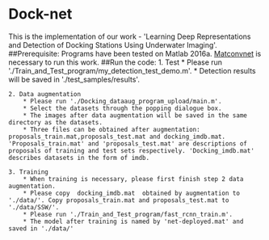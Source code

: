 # Dock-net
This is the implementation of our work - 'Learning Deep Representations and Detection of Docking Stations Using Underwater Imaging'.
##Prerequisite:
Programs have been tested on Matlab 2016a. [Matconvnet](http://www.vlfeat.org/matconvnet/) is necessary to run this work.
##Run the code:
    1. Test
        * Please run './Train_and_Test_program/my_detection_test_demo.m'.
        * Detection results will be saved in './test_samples/results'.

    2. Data augmentation
        * Please run './Docking_dataaug_program_upload/main.m'.
        * Select the datasets through the popping dialogue box.
        * The images after data augmentation will be saved in the same directory as the datasets.
        * Three files can be obtained after augmentation: proposals_train.mat,proposals_test.mat and docking_imdb.mat. 'Proposals_train.mat' and 'proposals_test.mat' are descriptions of proposals of training and test sets respectively. 'Docking_imdb.mat' describes datasets in the form of imdb.

    3. Training
        * When training is necessary, please first finish step 2 data augmentation.
        * Please copy  docking_imdb.mat  obtained by augmentation to './data/'. Copy proposals_train.mat and proposals_test.mat to './data/SSW/'.
        * Please run './Train_and_Test_program/fast_rcnn_train.m'.
        * The model after training is named by 'net-deployed.mat' and saved in './data/'





